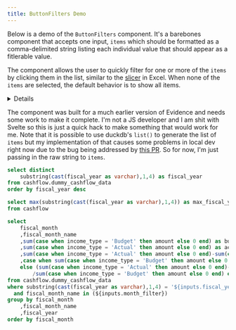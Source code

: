 ```yaml
---
title: ButtonFilters Demo
---
```


Below is a demo of the `ButtonFilters` component. It's a barebones component that accepts one input, `items` which should be formatted as 
a comma-delimited string listing each individual value that should appear as a fitlerable value.

The component allows the user to quickly filter for one or more of the `items` by clicking them in the list, similar to the [slicer](https://support.microsoft.com/en-us/office/use-slicers-to-filter-data-249f966b-a9d5-4b0f-b31a-12651785d29d) in Excel. When none of the `items` are selected, the default behavior is to show 
all items.

<Details title="Demo use case">

  The demo below was mocked up from my actual use case, displaying various budget to actual metrics in a `DataTable`. The user wanted the ability to include/exclude 
  arbitrary months and have immediate visual feedback about which months were/weren't selected. For example, they wanted to be able to see budget to actuals for only the period January, March, and August, the months of their three largest campaigns. They found use of the `DropDown` for this functionality to be 
  cumbersome, and I agreed.

</Details>

The component was built for a much earlier version of Evidence and needs some work to make it complete. I'm not a JS developer and I am shit with Svelte so this 
is just a quick hack to make something that would work for me. Note that it is possible to use duckdb's `list()` to generate the list of `items` but my implementation of that causes some problems in local dev right now due to the bug being addressed by [this PR](https://github.com/evidence-dev/evidence/pull/3032). So for now, I'm just passing in the raw string to `items`.

<Dropdown
    data={fiscal_years}
    name=fiscal_year_filter
    value=fiscal_year
    title="Select a fiscal year"
    defalutValue={max_fiscal_year[0].max_fiscal_year}
/>

<ButtonFilters items="Jan,Feb,Mar,Apr,May,Jun,Jul,Aug,Sep,Oct,Nov,Dec" name="month_filter" />

<DataTable data={cashflow_to_budget} rows=all totalRow=true>
    <Column id=fiscal_month_name title="Fiscal Month" align=center totalAgg="Grand Total" />
    <Column id=budget fmt=usd0 align=center />
    <Column id=actual fmt=usd0 align=center />
    <Column id=variance fmt=usd0 align=center />
</DataTable>

```sql fiscal_years
select distinct
    substring(cast(fiscal_year as varchar),1,4) as fiscal_year
from cashflow.dummy_cashflow_data
order by fiscal_year desc
```

```sql max_fiscal_year
select max(substring(cast(fiscal_year as varchar),1,4)) as max_fiscal_year
from cashflow
```

```sql cashflow_to_budget
select
    fiscal_month
    ,fiscal_month_name
    ,sum(case when income_type = 'Budget' then amount else 0 end) as budget
    ,sum(case when income_type = 'Actual' then amount else 0 end) as actual
    ,sum(case when income_type = 'Actual' then amount else 0 end)-sum(case when income_type = 'Budget' then amount else 0 end) as variance
    ,case when sum(case when income_type = 'Budget' then amount else 0 end) = 0 then 0
    else (sum(case when income_type = 'Actual' then amount else 0 end)-sum(case when income_type = 'Budget' then amount else 0 end))
        /sum(case when income_type = 'Budget' then amount else 0 end) end as pct_variance
from cashflow.dummy_cashflow_data
where substring(cast(fiscal_year as varchar),1,4) = '${inputs.fiscal_year_filter.value}'
  and fiscal_month_name in (${inputs.month_filter})
group by fiscal_month
    ,fiscal_month_name
    ,fiscal_year
order by fiscal_month
```
